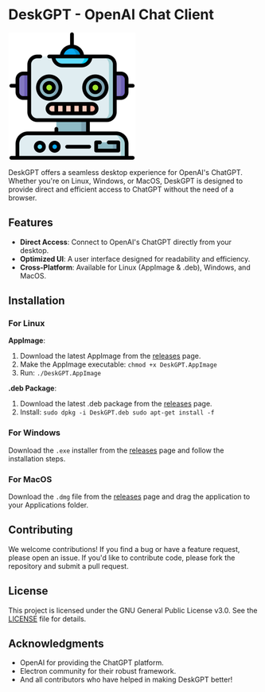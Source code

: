 # DeskGPT - OpenAI Chat Client

<img src="https://github.com/0x11c11e/DeskGPT/blob/main/img/robot-icon.png" alt="DeskGPT Logo" width="256" height="256">


DeskGPT offers a seamless desktop experience for OpenAI's ChatGPT. Whether you're on Linux, Windows, or MacOS, DeskGPT is designed to provide direct and efficient access to ChatGPT without the need of a browser.

## Features

- **Direct Access**: Connect to OpenAI's ChatGPT directly from your desktop.
- **Optimized UI**: A user interface designed for readability and efficiency.
- **Cross-Platform**: Available for Linux (AppImage & .deb), Windows, and MacOS.

## Installation

### For Linux

**AppImage**:

1. Download the latest AppImage from the [releases](https://github.com/0x11c11e/DeskGPT/releases) page.
2. Make the AppImage executable: `chmod +x DeskGPT.AppImage`
3. Run: `./DeskGPT.AppImage`

**.deb Package**:

1. Download the latest .deb package from the [releases](https://github.com/0x11c11e/DeskGPT/releases) page.
2. Install:
`sudo dpkg -i DeskGPT.deb
sudo apt-get install -f`

### For Windows

Download the `.exe` installer from the [releases](https://github.com/0x11c11e/DeskGPT/releases) page and follow the installation steps.

### For MacOS

Download the `.dmg` file from the [releases](https://github.com/0x11c11e/DeskGPT/releases) page and drag the application to your Applications folder.

## Contributing

We welcome contributions! If you find a bug or have a feature request, please open an issue. If you'd like to contribute code, please fork the repository and submit a pull request.

## License

This project is licensed under the GNU General Public License v3.0. See the [LICENSE](LICENSE) file for details.

## Acknowledgments

- OpenAI for providing the ChatGPT platform.
- Electron community for their robust framework.
- And all contributors who have helped in making DeskGPT better!
